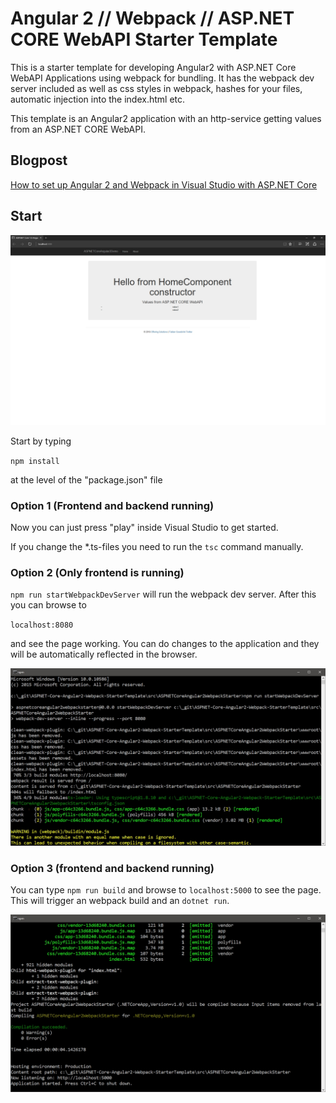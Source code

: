 # Angular 2 // Webpack // ASP.NET CORE WebAPI Starter Template

This is a starter template for developing Angular2 with ASP.NET Core WebAPI Applications using webpack for bundling. It has the webpack dev server included as well as css styles in webpack, hashes for your files, automatic injection into the index.html etc.

This template is an Angular2 application with an http-service getting values from an ASP.NET CORE WebAPI.

## Blogpost

[How to set up Angular 2 and Webpack in Visual Studio with ASP.NET Core](http://offering.solutions/articles/asp-net/how-to-set-up-angular-2-and-webpack-in-visual-studio-with-asp-net-core/)

## Start

![alt text](_gitAssets/f09e144a-a5fe-4025-9d79-e939a58ea792.jpg "Screenshot")

Start by typing

`npm install`

at the level of the "package.json" file

### Option 1 (Frontend and backend running)

Now you can just press "play" inside Visual Studio to get started.

If you change the *.ts-files you need to run the `tsc` command manually.

### Option 2 (Only frontend is running)

`npm run startWebpackDevServer` will run the webpack dev server. After this you can browse to 

`localhost:8080`

and see the page working. You can do changes to the application and they will be automatically reflected in the browser.

![alt text](_gitAssets/9f561485-c6e6-44cc-acde-03eb29822a1b.jpg "Screenshot")

### Option 3 (frontend and backend running)

You can type `npm run build` and browse to `localhost:5000` to see the page. This will trigger an webpack build and an `dotnet run`.

![alt text](_gitAssets/e86cea01-b880-4eae-9a81-df6af6180ca2.jpg "Screenshot")




